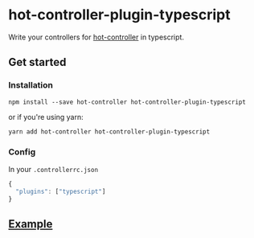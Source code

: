 # hot-controller-plugin-typescript

Write your controllers for [hot-controller](https://github.com/hot-controller/hot-controller) in typescript.

## Get started

### Installation

`npm install --save hot-controller hot-controller-plugin-typescript` 

or if you're using yarn:

 `yarn add hot-controller hot-controller-plugin-typescript`

### Config

In your `.controllerrc.json`

```javascript
{
  "plugins": ["typescript"]
}
```

## [Example](https://github.com/hot-controller/hot-controller-plugin-typescript/hot-controller/tree/master/example)